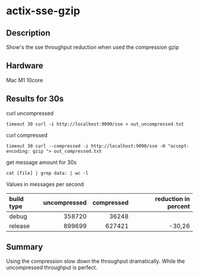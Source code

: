 # actix-sse-gzip
## Description
Show's the sse throughput reduction when used the compression gzip

## Hardware
Mac M1 10core

## Results for 30s

curl uncompressed
```shell
timeout 30 curl -i http://localhost:9090/sse > out_uncompressed.txt
```
curl compressed
```shell
timeout 30 curl --compressed -i http://localhost:9090/sse -H "accept-encoding: gzip "> out_compressed.txt
```

get message amount for 30s
```shell
cat [file] | grep data: | wc -l
```

Values in messages per second 

| build type | uncompressed | compressed | reduction in percent |
|:-----------|-------------:|-----------:|---------------------:|
| debug      |       358720 |      36248 |                      |
| release    |       899699 |     627421 |               -30,26 |


## Summary
Using the compression slow down the throughput dramatically. While the
uncompressed throughput is perfect.

